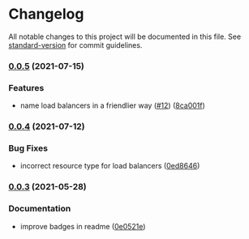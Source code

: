 # Changelog

All notable changes to this project will be documented in this file. See [standard-version](https://github.com/conventional-changelog/standard-version) for commit guidelines.

### [0.0.5](https://github.com/krystal/kce-ccm/compare/v0.0.4...v0.0.5) (2021-07-15)


### Features

* name load balancers in a friendlier way ([#12](https://github.com/krystal/kce-ccm/issues/12)) ([8ca001f](https://github.com/krystal/kce-ccm/commit/8ca001fce35fbbf7c3212d9c05d664f28da3c8f7))

### [0.0.4](https://github.com/krystal/kce-ccm/compare/v0.0.3...v0.0.4) (2021-07-12)


### Bug Fixes

* incorrect resource type for load balancers ([0ed8646](https://github.com/krystal/kce-ccm/commit/0ed86469bef86d9757a027c68d64f1ed1a5193de))

### [0.0.3](https://github.com/krystal/kce-ccm/compare/v0.0.2...v0.0.3) (2021-05-28)


### Documentation

* improve badges in readme ([0e0521e](https://github.com/krystal/kce-ccm/commit/0e0521eb433b74a7bc0451ff71ce901d0d284936))
